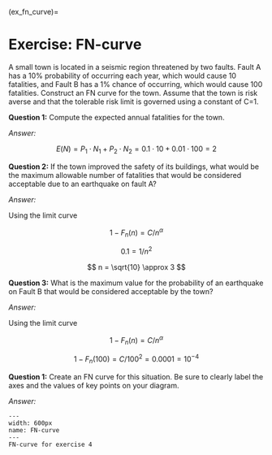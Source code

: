 (ex_fn_curve)=
# Exercise: FN-curve

A small town is located in a seismic region threatened by two faults. Fault A has a 10% probability of occurring each year, which would cause 10 fatalities, and Fault B has a 1% chance of occurring, which would cause 100 fatalities. Construct an FN curve for the town. Assume that the town is risk averse and that the tolerable risk limit is governed using a constant of C=1.

**Question 1:**	Compute the expected annual fatalities for the town.

*Answer:*

$$
E(N) = P_1 \cdot N_1 + P_2 \cdot N_2 = 0.1 \cdot 10 + 0.01 \cdot 100 = 2
$$

**Question 2:**	If the town improved the safety of its buildings, what would be the maximum allowable number of fatalities that would be considered acceptable due to an earthquake on fault A?

*Answer:*

Using the limit curve

$$
1 - F_n(n) = C / n^\alpha
$$

$$
0.1 = 1 / n^2
$$

$$
n = \sqrt{10} \approx 3
$$

**Question 3:**	What is the maximum value for the probability of an earthquake on Fault B that would be considered acceptable by the town?

*Answer:*

Using the limit curve

$$
1 - F_n(n) = C / n^\alpha
$$

$$
1 - F_n(100) = C / 100^2 = 0.0001 = 10^{-4}
$$

**Question 1:**	Create an FN curve for this situation. Be sure to clearly label the axes and the values of key points on your diagram.

*Answer:*

```{figure} ../figures/exercise-FN-curve.png
---
width: 600px
name: FN-curve
---
FN-curve for exercise 4
```